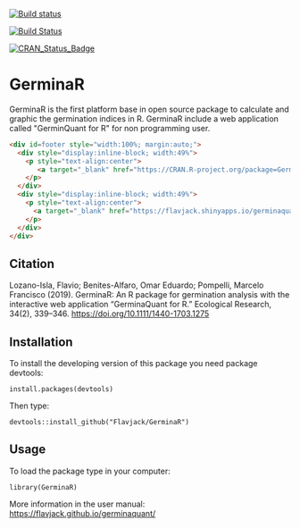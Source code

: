 [![Build status](https://ci.appveyor.com/api/projects/status/v3o938fhw0unvbs7?svg=true)](https://ci.appveyor.com/project/omarbenites/germinar)

[![Build Status](https://travis-ci.org/Flavjack/GerminaR.svg?branch=master)](https://travis-ci.org/Flavjack/GerminaR)

[![CRAN_Status_Badge](http://www.r-pkg.org/badges/version/GerminaR)](https://cran.r-project.org/package=GerminaR)

# GerminaR 

GerminaR is the first platform base in open source package to calculate and graphic the germination indices in R. GerminaR include a web application called "GerminQuant for R" for non programming user.

```html
<div id=footer style="width:100%; margin:auto;">
  <div style="display:inline-block; width:49%">
    <p style="text-align:center">
       <a target="_blank" href="https://CRAN.R-project.org/package=GerminaR"><img src="https://www.r-project.org/Rlogo.png" style="height:80px" title="R cran" alt="GerminaR"></a> 
    </p>
  </div>
  <div style="display:inline-block; width:49%">
    <p style="text-align:center">
      <a target="_blank" href="https://flavjack.shinyapps.io/germinaquant/"><img src="https://flavjack.github.io/germinaquant/files/icon.png" style="height:90px" title="GerminaQuant" alt="GerminaQuant for R"></a>
    </p>
  </div>
</div>
```

## Citation

Lozano-Isla, Flavio; Benites-Alfaro, Omar Eduardo; Pompelli, Marcelo Francisco (2019). GerminaR: An R package for germination analysis with the interactive web application “GerminaQuant for R.” Ecological Research, 34(2), 339–346. <https://doi.org/10.1111/1440-1703.1275>

## Installation

To install the developing version of this package you need package devtools:

```{r eval=F}
install.packages(devtools)
```

Then type:

```{r eval=F}
devtools::install_github("Flavjack/GerminaR")
```

## Usage

To load the package type in your computer:

```{r eval=F}
library(GerminaR)
```

More information in the user manual: <https://flavjack.github.io/germinaquant/>

